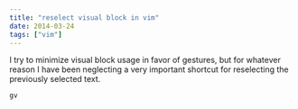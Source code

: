 ```yaml
---
title: "reselect visual block in vim"
date: 2014-03-24
tags: ["vim"]
---
```


I try to minimize visual block usage in favor of gestures, but for whatever reason I have been neglecting a very important shortcut for reselecting the previously selected text.

```
gv
```
